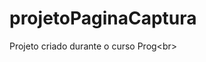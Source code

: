 # projetoPaginaCaptura
Projeto criado durante o curso Prog&lt;br>
<div >
<img height=https://raw.githubusercontent.com/Gustavobackes/projetoPaginaCaptura/main/pagina.PNG"/>
  </div>
